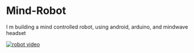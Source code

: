 Mind-Robot
==========

I m building a mind controlled robot, using android, arduino, and mindwave headset


[![robot video](http://i.imgur.com/mFsNzpY.png)](https://www.youtube.com/watch?v=hMOCZqjvkEo)
